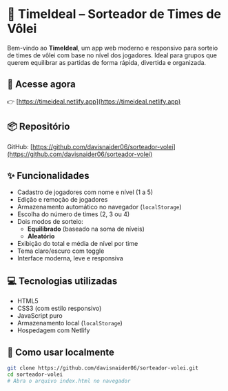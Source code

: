# 🏐 TimeIdeal – Sorteador de Times de Vôlei

Bem-vindo ao **TimeIdeal**, um app web moderno e responsivo para sorteio de times de vôlei com base no nível dos jogadores. Ideal para grupos que querem equilibrar as partidas de forma rápida, divertida e organizada.

## 🔗 Acesse agora

👉 [https://timeideal.netlify.app](https://timeideal.netlify.app)

## 📦 Repositório

GitHub: [https://github.com/davisnaider06/sorteador-volei](https://github.com/davisnaider06/sorteador-volei)

## ✨ Funcionalidades

- Cadastro de jogadores com nome e nível (1 a 5)
- Edição e remoção de jogadores
- Armazenamento automático no navegador (`localStorage`)
- Escolha do número de times (2, 3 ou 4)
- Dois modos de sorteio:
  - **Equilibrado** (baseado na soma de níveis)
  - **Aleatório**
- Exibição do total e média de nível por time
- Tema claro/escuro com toggle
- Interface moderna, leve e responsiva

## 💻 Tecnologias utilizadas

- HTML5
- CSS3 (com estilo responsivo)
- JavaScript puro
- Armazenamento local (`localStorage`)
- Hospedagem com Netlify

## 🚀 Como usar localmente

```bash
git clone https://github.com/davisnaider06/sorteador-volei.git
cd sorteador-volei
# Abra o arquivo index.html no navegador

